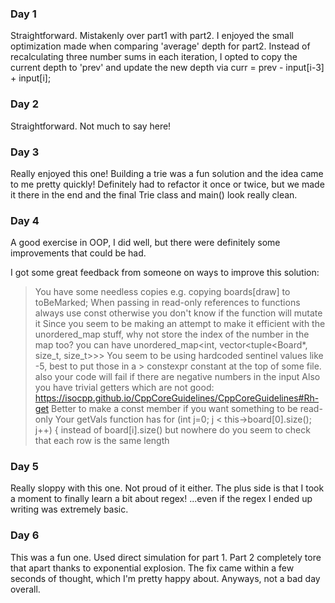 ### Day 1

Straightforward. Mistakenly over part1 with part2. I enjoyed the small optimization made when comparing 'average' depth for part2. Instead of recalculating three number sums in each iteration, I opted to copy the current depth to 'prev' and update the new depth via curr = prev - input[i-3] + input[i];

### Day 2

Straightforward. Not much to say here!

### Day 3

Really enjoyed this one! Building a trie was a fun solution and the idea came to me pretty quickly! Definitely had to refactor it once or twice, but we made it there in the end and the final Trie class and main() look really clean.

### Day 4

A good exercise in OOP, I did well, but there were definitely some improvements that could be had.

I got some great feedback from someone on ways to improve this solution:

> You have some needless copies e.g. copying boards[draw] to toBeMarked;
> When passing in read-only references to functions always use const otherwise you don't know if the function will mutate it
> Since you seem to be making an attempt to make it efficient with the unordered_map stuff, why not store the index of the number in the map too? you can have unordered_map<int, vector<tuple<Board\*, size_t, size_t>>>
> You seem to be using hardcoded sentinel values like -5, best to put those in a > constexpr constant at the top of some file. also your code will fail if there are negative numbers in the input
> Also you have trivial getters which are not good: https://isocpp.github.io/CppCoreGuidelines/CppCoreGuidelines#Rh-get
> Better to make a const member if you want something to be read-only
> Your getVals function has for (int j=0; j < this->board[0].size(); j++) { instead of board[i].size() but nowhere do you seem to check that each row is the same length

### Day 5

Really sloppy with this one. Not proud of it either. The plus side is that I took a moment to finally learn a bit about regex! ...even if the regex I ended up writing was extremely basic.

### Day 6

This was a fun one. Used direct simulation for part 1. Part 2 completely tore that apart thanks to exponential explosion. The fix came within a few seconds of thought, which I'm pretty happy about. Anyways, not a bad day overall.
